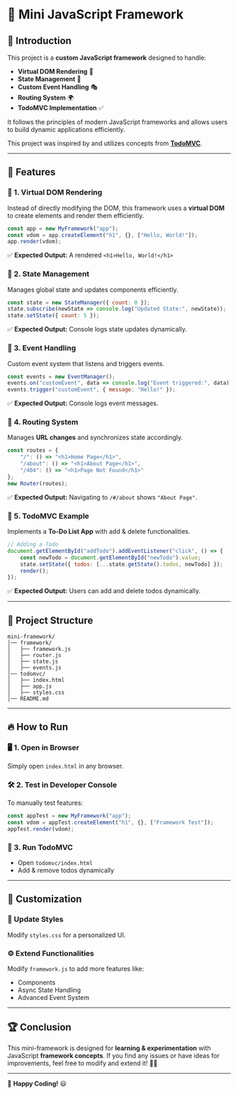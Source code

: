 # 🎀 Mini JavaScript Framework

## 📌 Introduction
This project is a **custom JavaScript framework** designed to handle:
- **Virtual DOM Rendering** 🎨
- **State Management** 🔄
- **Custom Event Handling** 🎭
- **Routing System** 🌍
- **TodoMVC Implementation** ✅

It follows the principles of modern JavaScript frameworks and allows users to build dynamic applications efficiently.

This project was inspired by and utilizes concepts from **[TodoMVC](https://todomvc.com/)**.

---

## 🚀 Features
### 🔹 1. Virtual DOM Rendering
Instead of directly modifying the DOM, this framework uses a **virtual DOM** to create elements and render them efficiently.

```js
const app = new MyFramework("app");
const vdom = app.createElement("h1", {}, ["Hello, World!"]);
app.render(vdom);
```
✅ **Expected Output:** A rendered `<h1>Hello, World!</h1>`

### 🔹 2. State Management
Manages global state and updates components efficiently.

```js
const state = new StateManager({ count: 0 });
state.subscribe(newState => console.log("Updated State:", newState));
state.setState({ count: 5 });
```
✅ **Expected Output:** Console logs state updates dynamically.

### 🔹 3. Event Handling
Custom event system that listens and triggers events.

```js
const events = new EventManager();
events.on("customEvent", data => console.log("Event triggered:", data));
events.trigger("customEvent", { message: "Hello!" });
```
✅ **Expected Output:** Console logs event messages.

### 🔹 4. Routing System
Manages **URL changes** and synchronizes state accordingly.

```js
const routes = {
    "/": () => "<h1>Home Page</h1>",
    "/about": () => "<h1>About Page</h1>",
    "/404": () => "<h1>Page Not Found</h1>"
};
new Router(routes);
```
✅ **Expected Output:** Navigating to `/#/about` shows `"About Page"`.

### 🔹 5. TodoMVC Example
Implements a **To-Do List App** with add & delete functionalities.

```js
// Adding a Todo
document.getElementById("addTodo").addEventListener("click", () => {
    const newTodo = document.getElementById("newTodo").value;
    state.setState({ todos: [...state.getState().todos, newTodo] });
    render();
});
```
✅ **Expected Output:** Users can add and delete todos dynamically.

---

## 📂 Project Structure
```
mini-framework/
│── framework/
│   ├── framework.js  
│   ├── router.js     
│   ├── state.js      
│   ├── events.js     
│── todomvc/          
│   ├── index.html
│   ├── app.js
│   ├── styles.css
│── README.md   
```

---

## 🔥 How to Run
### 🖥️ 1. Open in Browser
Simply open `index.html` in any browser.

### 🛠️ 2. Test in Developer Console
To manually test features:
```js
const appTest = new MyFramework("app");
const vdom = appTest.createElement("h1", {}, ["Framework Test"]);
appTest.render(vdom);
```
### 🎯 3. Run TodoMVC
- Open `todomvc/index.html`
- Add & remove todos dynamically

---

## 🎨 Customization
### 🌸 Update Styles
Modify `styles.css` for a personalized UI.

### ⚙️ Extend Functionalities
Modify `framework.js` to add more features like:
- Components
- Async State Handling
- Advanced Event System

---

## 🏆 Conclusion
This mini-framework is designed for **learning & experimentation** with JavaScript **framework concepts**. If you find any issues or have ideas for improvements, feel free to modify and extend it! 🎉🚀

---

💖 **Happy Coding!** 😃


